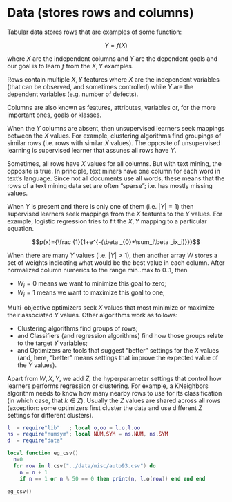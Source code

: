 # Data (stores rows and columns)

Tabular data stores rows that are examples of some function:

$$Y=f(X)$$

where $X$ are the independent columns and $Y$ are the dependent
goals and our goal is to learn $f$ from the $X,Y$ examples.

Rows contain multiple $X,Y$ features where $X$ are the independent
variables (that can be observed, and sometimes controlled) while
$Y$ are the dependent variables (e.g. number of defects).

Columns are also known as features, attributes,  variables or, for
the more important ones, goals or klasses.

When the $Y$ columns are absent, then unsupervised learners seek
mappings between the $X$ values. For example, clustering algorithms
find groupings of similar rows (i.e. rows with similar $X$ values).
The opposite of unsupervised learning is supervised learner that
assunes
 all rows have $Y$.

Sometimes, all rows have $X$ values for all columns. But with text
mining, the opposite is true. In principle, text miners have one
column for each word in text’s language. Since not all documents
use all words, these means that the rows of a text mining data set
are often “sparse”; i.e. has mostly missing values.

When $Y$ is present and there is only one of them (i.e. $|Y| = 1$)
then supervised learners seek mappings from the $X$ features to the
$Y$ values. For example, logistic regression tries to fit the $X,Y$
mapping to a particular equation.


$$p(x)={\frac {1}{1+e^{-(\beta _{0}+\sum_i\beta _ix_i)}}}$$


When there are many $Y$ values (i.e.  $|Y| > 1$), then another array
$W$ stores a set of weights indicating what would be the best value
in each column. After normalized column numerics to the range
min..max to 0..1, then

- $W_i=0$ means we want to minimize this goal to zero;
- $W_i=1$ means we want to maximize this goal to one;

Multi-objective optimizers seek $X$ values that most minimize or
maximize their associated $Y$ values. Other algorithms work as
follows:

- Clustering algorithms find groups of rows; 
- and Classifiers (and regression algorithms) find how those groups 
  relate to the target $Y$ variables; 
- and Optimizers are tools that suggest “better” settings for the $X$ 
  values (and, here, “better” means settings that improve the expected 
  value of the $Y$ values). 

Apart from $W,X,Y$, we add $Z$, the hyperparameter settings that
control how learners performs regression or clustering. For example,
a KNeighbors algorithm needs to know how many nearby rows to use
for its classification (in which case, that $k \in Z$). Usually the
$Z$ values are shared across all rows (exception: some optimizers
first cluster the data and use different $Z$ settings for different
clusters).

```lua
l  = require"lib"   ; local o,oo = l.o,l.oo
ns = require"numsym"; local NUM,SYM = ns.NUM, ns.SYM
d  = require"data"

local function eg_csv()
  n=0
  for row in l.csv("../data/misc/auto93.csv") do
    n = n + 1
    if n == 1 or n % 50 == 0 then print(n, l.o(row)) end end end

eg_csv()
```


